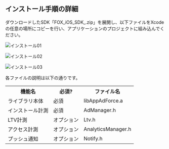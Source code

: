## インストール手順の詳細

ダウンロードしたSDK「FOX_iOS_SDK_.zip」を展開し、以下ファイルをXcodeの任意の場所にコピーを行い、アプリケーションのプロジェクトに組み込んでください。

![インストール01](https://github.com/cyber-z/public_fox_ios_sdk/raw/master/doc/integration/ja/img01.png)

![インストール02](https://github.com/cyber-z/public_fox_ios_sdk/raw/master/doc/integration/ja/img02.png)

![インストール03](https://github.com/cyber-z/public_fox_ios_sdk/raw/master/doc/integration/ja/img03.png)

各ファイルの説明は以下の通りです。

<table>
<tr><th>機能名</th><th>必須?</th><th>ファイル名</th></tr>
<tr><td>ライブラリ本体</td><td>必須</td><td>libAppAdForce.a</td></tr>
<tr><td>インストール計測</td><td>必須</td><td>AdManager.h</td></tr>
<tr><td>LTV計測</td><td>オプション</td><td>Ltv.h</td></tr>
<tr><td>アクセス計測</td><td>オプション</td><td>AnalyticsManager.h</td></tr>
<tr><td>プッシュ通知</td><td>オプション</td><td>Notify.h</td></tr>
</table>


